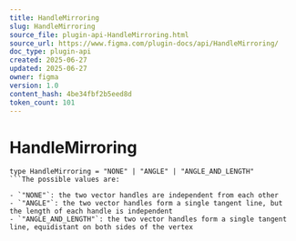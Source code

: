 ```yaml
---
title: HandleMirroring
slug: HandleMirroring
source_file: plugin-api-HandleMirroring.html
source_url: https://www.figma.com/plugin-docs/api/HandleMirroring/
doc_type: plugin-api
created: 2025-06-27
updated: 2025-06-27
owner: figma
version: 1.0
content_hash: 4be34fbf2b5eed8d
token_count: 101
---
```

# HandleMirroring

```
type HandleMirroring = "NONE" | "ANGLE" | "ANGLE_AND_LENGTH"
```The possible values are:

- `"NONE"`: the two vector handles are independent from each other
- `"ANGLE"`: the two vector handles form a single tangent line, but the length of each handle is independent
- `"ANGLE_AND_LENGTH"`: the two vector handles form a single tangent line, equidistant on both sides of the vertex